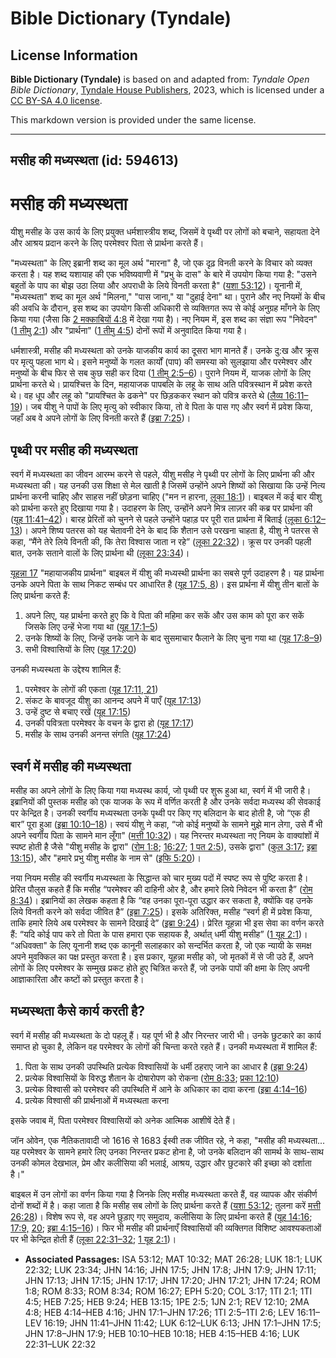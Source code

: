 # Bible Dictionary (Tyndale)

## License Information

**Bible Dictionary (Tyndale)** is based on and adapted from: _Tyndale Open Bible Dictionary_, [Tyndale House Publishers](https://tyndaleopenresources.com/), 2023, which is licensed under a [CC BY-SA 4.0 license](https://creativecommons.org/licenses/by-sa/4.0/legalcode.en).

This markdown version is provided under the same license.



--------------------------------

## मसीह की मध्यस्थता (id: 594613)

मसीह की मध्यस्थता
=================

यीशु मसीह के उस कार्य के लिए प्रयुक्त धर्मशास्त्रीय शब्द, जिसमें वे पृथ्वी पर लोगों को बचाने, सहायता देने और आश्रय प्रदान करने के लिए परमेश्वर पिता से प्रार्थना करते हैं।

"मध्यस्थता" के लिए इब्रानी शब्द का मूल अर्थ "मारना" है, जो एक दृढ़ विनती करने के विचार को व्यक्त करता है। यह शब्द यशायाह की एक भविष्यवाणी में "प्रभु के दास" के बारे में उपयोग किया गया है: "उसने बहुतों के पाप का बोझ उठा लिया और अपराधी के लिये विनती करता है" ([यशा 53:12](https://ref.ly/Isa53:12))। यूनानी में, "मध्यस्थता" शब्द का मूल अर्थ "मिलना," "पास जाना," या "दुहाई देना" था। पुराने और नए नियमों के बीच की अवधि के दौरान, इस शब्द का उपयोग किसी अधिकारी से व्यक्तिगत रूप से कोई अनुग्रह माँगने के लिए किया गया (जैसा कि [2 मक्काबियों 4:8](https://ref.ly/2Macc4:8) में देखा गया है)। नए नियम में, इस शब्द का संज्ञा रूप "निवेदन" ([1 तीमु 2:1](https://ref.ly/1Tim2:1)) और "प्रार्थना" ([1 तीमु 4:5](https://ref.ly/1Tim4:5)) दोनों रूपों में अनुवादित किया गया है।

धर्मशास्त्री, मसीह की मध्यस्थता को उनके याजकीय कार्य का दूसरा भाग मानते हैं। उनके दु:ख और क्रूस पर मृत्यु पहला भाग थे। इसने मनुष्यों के गलत कार्यों (पाप) की समस्या को सुलझाया और परमेश्वर और मनुष्यों के बीच फिर से सब कुछ सही कर दिया ([1 तीमु 2:5–6](https://ref.ly/1Tim2:5-1Tim2:6))। पुराने नियम में, याजक लोगों के लिए प्रार्थना करते थे। प्रायश्चित्त के दिन, महायाजक पापबलि के लहू के साथ अति पवित्रस्थान में प्रवेश करते थे। वह धूप और लहू को "प्रायश्चित के ढकने" पर छिड़ककर स्थान को पवित्र करते थे ([लैव्य 16:11–19](https://ref.ly/Lev16:11-Lev16:19))। जब यीशु ने पापों के लिए मृत्यु को स्वीकार किया, तो वे पिता के पास गए और स्वर्ग में प्रवेश किया, जहाँ अब वे अपने लोगों के लिए विनती करते हैं ([इब्रा 7:25](https://ref.ly/Heb7:25))।

पृथ्वी पर मसीह की मध्यस्थता
---------------------------

स्वर्ग में मध्यस्थता का जीवन आरम्भ करने से पहले, यीशु मसीह ने पृथ्वी पर लोगों के लिए प्रार्थना की और मध्यस्थता की। यह उनकी उस शिक्षा से मेल खाती है जिसमें उन्होंने अपने शिष्यों को सिखाया कि उन्हें नित्य प्रार्थना करनी चाहिए और साहस नहीं छोड़ना चाहिए ("मन न हारना, [लूका 18:1](https://ref.ly/Luke18:1))। बाइबल में कई बार यीशु को प्रार्थना करते हुए दिखाया गया है। उदाहरण के लिए, उन्होंने अपने मित्र लाज़र की कब्र पर प्रार्थना की ([यूह 11:41–42](https://ref.ly/John11:41-John11:42))। बारह प्रेरितों को चुनने से पहले उन्होंने पहाड़ पर पूरी रात प्रार्थना में बिताई ([लूका 6:12–13](https://ref.ly/Luke6:12-Luke6:13))। अपने शिष्य पतरस को यह चेतावनी देने के बाद कि शैतान उसे परखना चाहता है, यीशु ने पतरस से कहा, “मैंने तेरे लिये विनती की, कि तेरा विश्वास जाता न रहे” ([लूका 22:32](https://ref.ly/Luke22:32))। क्रूस पर उनकी पहली बात, उनके सताने वालों के लिए प्रार्थना थी ([लूका 23:34](https://ref.ly/Luke23:34))।

[यूहन्ना 17](https://ref.ly/John17:1-John17:26) "महायाजकीय प्रार्थना" बाइबल में यीशु की मध्यस्थी प्रार्थना का सबसे पूर्ण उदाहरण है। यह प्रार्थना उनके अपने पिता के साथ निकट सम्बंध पर आधारित है ([यूह 17:5, 8](https://ref.ly/John17:5))। इस प्रार्थना में यीशु तीन बातों के लिए प्रार्थना करते हैं:

1. अपने लिए, यह प्रार्थना करते हुए कि वे पिता की महिमा कर सकें और उस काम को पूरा कर सकें जिसके लिए उन्हें भेजा गया था ([यूह 17:1–5](https://ref.ly/John17:1-John17:5))
2. उनके शिष्यों के लिए, जिन्हें उनके जाने के बाद सुसमाचार फैलाने के लिए चुना गया था ([यूह 17:8–9](https://ref.ly/John17:8-John17:9))
3. सभी विश्वासियों के लिए ([यूह 17:20](https://ref.ly/John17:20))

उनकी मध्यस्थता के उद्देश्य शामिल हैं:

1. परमेश्वर के लोगों की एकता ([यूह 17:11, 21](https://ref.ly/John17:11))
2. संकट के बावजूद यीशु का आनन्द अपने में पाएँ ([यूह 17:13](https://ref.ly/John17:13))
3. उन्हें दुष्ट से बचाए रखें ([यूह 17:15](https://ref.ly/John17:15))
4. उनकी पवित्रता परमेश्वर के वचन के द्वारा हो ([यूह 17:17](https://ref.ly/John17:17))
5. मसीह के साथ उनकी अनन्त संगति ([यूह 17:24](https://ref.ly/John17:24))

स्वर्ग में मसीह की मध्यस्थता
----------------------------

मसीह का अपने लोगों के लिए किया गया मध्यस्थ कार्य, जो पृथ्वी पर शुरू हुआ था, स्वर्ग में भी जारी है। इब्रानियों की पुस्तक मसीह को एक याजक के रूप में वर्णित करती है और उनके सर्वदा मध्यस्थ की सेवकाई पर केन्द्रित है। उनकी स्वर्गीय मध्यस्थता उनके पृथ्वी पर किए गए बलिदान के बाद होती है, जो “एक ही बार” पूरा हुआ ([इब्रा 10:10–18](https://ref.ly/Heb10:10-Heb10:18))। स्वयं यीशु ने कहा, “जो कोई मनुष्यों के सामने मुझे मान लेगा, उसे मैं भी अपने स्वर्गीय पिता के सामने मान लूँगा" ([मत्ती 10:32](https://ref.ly/Matt10:32))। यह निरन्तर मध्यस्थता नए नियम के वाक्यांशों में स्पष्ट होती है जैसे "यीशु मसीह के द्वारा" ([रोम 1:8](https://ref.ly/Rom1:8); [16:27](https://ref.ly/Rom16:27); [1 पत 2:5](https://ref.ly/1Pet2:5)), उसके द्वारा" ([कुल 3:17](https://ref.ly/Col3:17); [इब्रा 13:15](https://ref.ly/Heb13:15)), और "हमारे प्रभु यीशु मसीह के नाम से" ([इफि 5:20](https://ref.ly/Eph5:20))।

नया नियम मसीह की स्वर्गीय मध्यस्थता के सिद्धान्त को चार मुख्य पदों में स्पष्ट रूप से पुष्टि करता है। प्रेरित पौलुस कहते हैं कि मसीह “परमेश्वर की दाहिनी ओर है, और हमारे लिये निवेदन भी करता है” ([रोम 8:34](https://ref.ly/Rom8:34))। इब्रानियों का लेखक कहता है कि “वह उनका पूरा\-पूरा उद्धार कर सकता है, क्योंकि वह उनके लिये विनती करने को सर्वदा जीवित है” ([इब्रा 7:25](https://ref.ly/Heb7:25))। इसके अतिरिक्त, मसीह “स्वर्ग ही में प्रवेश किया, ताकि हमारे लिये अब परमेश्वर के सामने दिखाई दे” ([इब्रा 9:24](https://ref.ly/Heb9:24))। प्रेरित यूहन्ना भी इस सेवा का वर्णन करते हैं: “यदि कोई पाप करे तो पिता के पास हमारा एक सहायक है, अर्थात् धर्मी यीशु मसीह” ([1 यूह 2:1](https://ref.ly/1John2:1))। “अधिवक्ता" के लिए यूनानी शब्द एक कानूनी सलाहकार को सन्दर्भित करता है, जो एक न्यायी के समक्ष अपने मुवक्किल का पक्ष प्रस्तुत करता है। इस प्रकार, यूहन्ना मसीह को, जो मृतकों में से जी उठे हैं, अपने लोगों के लिए परमेश्वर के सम्मुख प्रकट होते हुए चित्रित करते हैं, जो उनके पापों की क्षमा के लिए अपनी आज्ञाकारिता और कष्टों को प्रस्तुत करता है।

मध्यस्थता कैसे कार्य करती है?
-----------------------------

स्वर्ग में मसीह की मध्यस्थता के दो पहलू हैं। यह पूर्ण भी है और निरन्तर जारी भी। उनके छुटकारे का कार्य समाप्त हो चुका है, लेकिन वह परमेश्वर के लोगों की चिन्ता करते रहते हैं। उनकी मध्यस्थता में शामिल हैं:

1. पिता के साथ उनकी उपस्थिति प्रत्येक विश्वासियों के धर्मी ठहराए जाने का आधार है ([इब्रा 9:24](https://ref.ly/Heb9:24))
2. प्रत्येक विश्वासियों के विरुद्ध शैतान के दोषारोपण को रोकना ([रोम 8:33](https://ref.ly/Rom8:33); [प्रका 12:10](https://ref.ly/Rev12:10))
3. प्रत्येक विश्वासी को परमेश्वर की उपस्थिति में आने के अधिकार का दावा करना ([इब्रा 4:14–16](https://ref.ly/Heb4:14-Heb4:16))
4. प्रत्येक विश्वासी की प्रार्थनाओं में मध्यस्थता करना

इसके जवाब में, पिता परमेश्वर विश्वासियों को अनेक आत्मिक आशीषें देते हैं। 

जॉन ओवेन, एक नैतिकतावादी जो 1616 से 1683 ईस्वी तक जीवित रहे, ने कहा, "मसीह की मध्यस्थता... यह परमेश्वर के सामने हमारे लिए उनका निरन्तर प्रकट होना है, जो उनके बलिदान की सामर्थ के साथ\-साथ उनकी कोमल देखभाल, प्रेम और कलीसिया की भलाई, आश्रय, उद्धार और छुटकारे की इच्छा को दर्शाता है।"

बाइबल में उन लोगों का वर्णन किया गया है जिनके लिए मसीह मध्यस्थता करते हैं, वह व्यापक और संकीर्ण दोनों शब्दों में है। कहा जाता है कि मसीह सब लोगों के लिए प्रार्थना करते हैं ([यशा 53:12](https://ref.ly/Isa53:12); तुलना करें [मत्ती 26:28](https://ref.ly/Matt26:28))। विशेष रूप से, वह अपने छुड़ाए गए समुदाय, कलीसिया के लिए प्रार्थना करते हैं ([यूह 14:16](https://ref.ly/John14:16); [17:9,](https://ref.ly/John17:9) [20](https://ref.ly/John17:20); [इब्रा 4:15–16](https://ref.ly/Heb4:15-Heb4:16))। फिर भी मसीह की प्रार्थनाएँ विश्वासियों की व्यक्तिगत विशिष्ट आवश्यकताओं पर भी केन्द्रित होती हैं ([लूका 22:31–32](https://ref.ly/Luke22:31-Luke22:32); [1 यूह 2:1](https://ref.ly/1John2:1))।

* **Associated Passages:** ISA 53:12; MAT 10:32; MAT 26:28; LUK 18:1; LUK 22:32; LUK 23:34; JHN 14:16; JHN 17:5; JHN 17:8; JHN 17:9; JHN 17:11; JHN 17:13; JHN 17:15; JHN 17:17; JHN 17:20; JHN 17:21; JHN 17:24; ROM 1:8; ROM 8:33; ROM 8:34; ROM 16:27; EPH 5:20; COL 3:17; 1TI 2:1; 1TI 4:5; HEB 7:25; HEB 9:24; HEB 13:15; 1PE 2:5; 1JN 2:1; REV 12:10; 2MA 4:8; HEB 4:14–HEB 4:16; JHN 17:1–JHN 17:26; 1TI 2:5–1TI 2:6; LEV 16:11–LEV 16:19; JHN 11:41–JHN 11:42; LUK 6:12–LUK 6:13; JHN 17:1–JHN 17:5; JHN 17:8–JHN 17:9; HEB 10:10–HEB 10:18; HEB 4:15–HEB 4:16; LUK 22:31–LUK 22:32

